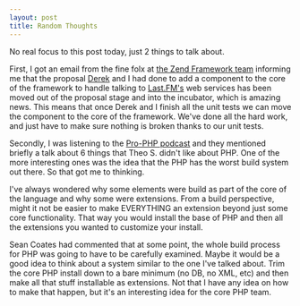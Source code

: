 ```yaml
--- 
layout: post
title: Random Thoughts
---
```

<p>No real focus to this post today, just 2 things to talk about.</p>
<p>
First, I got an email from the fine folx at <a href="http://framework.zend.com">the Zend Framework team</a> informing me that the proposal <a href="http://derekmartin.ca">Derek</a> and I had done to add a component to the core of the framework to handle talking to <a href="http://last.fm">Last.FM's</a> web services has been moved out of the proposal stage and into the incubator, which is amazing news.  This means that once Derek and I finish all the unit tests we can move the component to the core of the framework.  We've done all the hard work, and just have to make sure nothing is broken thanks to our unit tests.
</p>
<p>Secondly, I was listening to the <a href="http://podcast.phparch.com">Pro-PHP podcast</a> and they mentioned briefly a talk about 6 things that Theo S. didn't like about PHP.  One of the more interesting ones was the idea that the PHP has the worst build system out there.  So that got me to thinking.
</p>
<p>
I've always wondered why some elements were build as part of the core of the language and why some were extensions.  From a build perspective, might it not be easier to make EVERYTHING an extension beyond just some core functionality.  That way you would install the base of PHP and then all the extensions you wanted to customize your install.
</p>
<p>
Sean Coates had commented that at some point, the whole build process for PHP was going  to have to be carefully examined.  Maybe it would be a good idea to think about a system similar to the one I've talked about.  Trim the core PHP install down to a bare minimum (no DB, no XML, etc) and then make all that stuff installable as extensions.  Not that I have any idea on how to make that happen, but it's an interesting idea for the core PHP team.</p>
